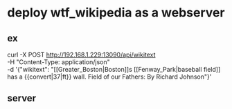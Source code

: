 # deploy wtf_wikipedia as a webserver


## ex
curl -X POST http://192.168.1.229:13090/api/wikitext \
     -H "Content-Type: application/json" \
     -d '{"wikitext": "[[Greater_Boston|Boston]]s [[Fenway_Park|baseball field]] has a {{convert|37|ft}} wall. <ref>Field of our Fathers: By Richard Johnson</ref>"}'

## server
